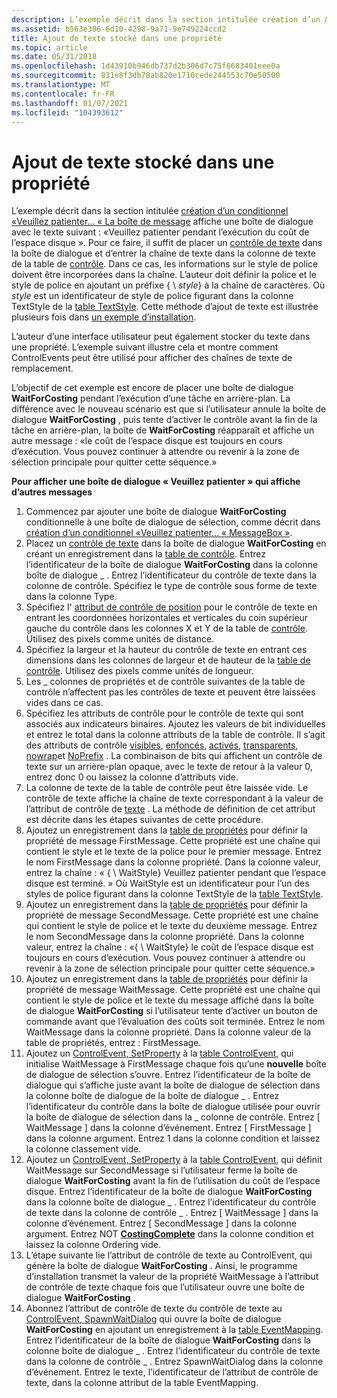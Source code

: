 ```yaml
---
description: L’exemple décrit dans la section intitulée création d’un &conditionnel \# 0034 ; Veuillez patienter.
ms.assetid: b563e306-6d10-4298-9a71-9e749224ccd2
title: Ajout de texte stocké dans une propriété
ms.topic: article
ms.date: 05/31/2018
ms.openlocfilehash: 1d43910b946db737d2b306d7c75f6683401eee0a
ms.sourcegitcommit: 831e8f3db78ab820e1710cede244553c70e50500
ms.translationtype: MT
ms.contentlocale: fr-FR
ms.lasthandoff: 01/07/2021
ms.locfileid: "104393612"
---
```

# <a name="adding-text-stored-in-a-property"></a>Ajout de texte stocké dans une propriété

L’exemple décrit dans la section intitulée [création d’un conditionnel «Veuillez patienter... « La boîte de message](authoring-a-conditional-please-wait-------message-box.md) affiche une boîte de dialogue avec le texte suivant : «Veuillez patienter pendant l’exécution du coût de l’espace disque ». Pour ce faire, il suffit de placer un [contrôle de texte](text-control.md) dans la boîte de dialogue et d’entrer la chaîne de texte dans la colonne de texte de la table de [contrôle](control-table.md). Dans ce cas, les informations sur le style de police doivent être incorporées dans la chaîne. L’auteur doit définir la police et le style de police en ajoutant un préfixe { \\ *style*} à la chaîne de caractères. Où *style* est un identificateur de style de police figurant dans la colonne TextStyle de la [table TextStyle](textstyle-table.md). Cette méthode d’ajout de texte est illustrée plusieurs fois dans [un exemple d’installation](an-installation-example.md).

L’auteur d’une interface utilisateur peut également stocker du texte dans une propriété. L’exemple suivant illustre cela et montre comment ControlEvents peut être utilisé pour afficher des chaînes de texte de remplacement.

L’objectif de cet exemple est encore de placer une boîte de dialogue **WaitForCosting** pendant l’exécution d’une tâche en arrière-plan. La différence avec le nouveau scénario est que si l’utilisateur annule la boîte de dialogue **WaitForCosting** , puis tente d’activer le contrôle avant la fin de la tâche en arrière-plan, la boîte de **WaitForCosting** réapparaît et affiche un autre message : «le coût de l’espace disque est toujours en cours d’exécution. Vous pouvez continuer à attendre ou revenir à la zone de sélection principale pour quitter cette séquence.»

**Pour afficher une boîte de dialogue « Veuillez patienter » qui affiche d’autres messages**

1.  Commencez par ajouter une boîte de dialogue **WaitForCosting** conditionnelle à une boîte de dialogue de sélection, comme décrit dans [création d’un conditionnel «Veuillez patienter... « MessageBox »](authoring-a-conditional-please-wait-------message-box.md).
2.  Placez un [contrôle de texte](text-control.md) dans la boîte de dialogue **WaitForCosting** en créant un enregistrement dans la [table de contrôle](control-table.md). Entrez l’identificateur de la boîte de dialogue **WaitForCosting** dans la colonne boîte de dialogue \_ . Entrez l’identificateur du contrôle de texte dans la colonne de contrôle. Spécifiez le type de contrôle sous forme de texte dans la colonne Type.
3.  Spécifiez l' [attribut de contrôle de position](position-control-attribute.md) pour le contrôle de texte en entrant les coordonnées horizontales et verticales du coin supérieur gauche du contrôle dans les colonnes X et Y de la table de [contrôle](control-table.md). Utilisez des pixels comme unités de distance.
4.  Spécifiez la largeur et la hauteur du contrôle de texte en entrant ces dimensions dans les colonnes de largeur et de hauteur de la [table de contrôle](control-table.md). Utilisez des pixels comme unités de longueur.
5.  Les \_ colonnes de propriétés et de contrôle suivantes de la table de contrôle n’affectent pas les contrôles de texte et peuvent être laissées vides dans ce cas.
6.  Spécifiez les attributs de contrôle pour le contrôle de texte qui sont associés aux indicateurs binaires. Ajoutez les valeurs de bit individuelles et entrez le total dans la colonne attributs de la table de contrôle. Il s’agit des attributs de contrôle [visibles](visible-control-attribute.md), [enfoncés](sunken-control-attribute.md), [activés](enabled-control-attribute.md), [transparents](transparent-control-attribute.md), [nowrap](nowrap-control-attribute.md)et [NoPrefix](noprefix-control-attribute.md) . La combinaison de bits qui affichent un contrôle de texte sur un arrière-plan opaque, avec le texte de retour à la valeur 0, entrez donc 0 ou laissez la colonne d’attributs vide.
7.  La colonne de texte de la table de contrôle peut être laissée vide. Le contrôle de texte affiche la chaîne de texte correspondant à la valeur de l’attribut de contrôle de [texte](text-control-attribute.md) . La méthode de définition de cet attribut est décrite dans les étapes suivantes de cette procédure.
8.  Ajoutez un enregistrement dans la [table de propriétés](property-table.md) pour définir la propriété de message FirstMessage. Cette propriété est une chaîne qui contient le style et le texte de la police pour le premier message. Entrez le nom FirstMessage dans la colonne propriété. Dans la colonne valeur, entrez la chaîne : « { \\ WaitStyle} Veuillez patienter pendant que l’espace disque est terminé. » Où WaitStyle est un identificateur pour l’un des styles de police figurant dans la colonne TextStyle de la [table TextStyle](textstyle-table.md).
9.  Ajoutez un enregistrement dans la [table de propriétés](property-table.md) pour définir la propriété de message SecondMessage. Cette propriété est une chaîne qui contient le style de police et le texte du deuxième message. Entrez le nom SecondMessage dans la colonne propriété. Dans la colonne valeur, entrez la chaîne : «{ \\ WaitStyle} le coût de l’espace disque est toujours en cours d’exécution. Vous pouvez continuer à attendre ou revenir à la zone de sélection principale pour quitter cette séquence.»
10. Ajoutez un enregistrement dans la [table de propriétés](property-table.md) pour définir la propriété de message WaitMessage. Cette propriété est une chaîne qui contient le style de police et le texte du message affiché dans la boîte de dialogue **WaitForCosting** si l’utilisateur tente d’activer un bouton de commande avant que l’évaluation des coûts soit terminée. Entrez le nom WaitMessage dans la colonne propriété. Dans la colonne valeur de la table de propriétés, entrez : FirstMessage.
11. Ajoutez un [ControlEvent, SetProperty](setproperty-controlevent.md) à la [table ControlEvent,](controlevent-table.md) qui initialise WaitMessage à FirstMessage chaque fois qu’une **nouvelle** boîte de dialogue de sélection s’ouvre. Entrez l’identificateur de la boîte de dialogue qui s’affiche juste avant la boîte de dialogue de sélection dans la colonne boîte de dialogue de la boîte de dialogue \_ . Entrez l’identificateur du contrôle dans la boîte de dialogue utilisée pour ouvrir la boîte de dialogue de sélection dans la \_ colonne de contrôle. Entrez \[ WaitMessage \] dans la colonne d’événement. Entrez \[ FirstMessage \] dans la colonne argument. Entrez 1 dans la colonne condition et laissez la colonne classement vide.
12. Ajoutez un [ControlEvent, SetProperty](setproperty-controlevent.md) à la [table ControlEvent,](controlevent-table.md) qui définit WaitMessage sur SecondMessage si l’utilisateur ferme la boîte de dialogue **WaitForCosting** avant la fin de l’utilisation du coût de l’espace disque. Entrez l’identificateur de la boîte de dialogue **WaitForCosting** dans la colonne boîte de dialogue \_ . Entrez l’identificateur du contrôle de texte dans la colonne de contrôle \_ . Entrez \[ WaitMessage \] dans la colonne d’événement. Entrez \[ SecondMessage \] dans la colonne argument. Entrez NOT [**CostingComplete**](costingcomplete.md) dans la colonne condition et laissez la colonne Ordering vide.
13. L’étape suivante lie l’attribut de contrôle de texte au ControlEvent, qui génère la boîte de dialogue **WaitForCosting** . Ainsi, le programme d’installation transmet la valeur de la propriété WaitMessage à l’attribut de contrôle de texte chaque fois que l’utilisateur ouvre une boîte de dialogue **WaitForCosting** .
14. Abonnez l’attribut de contrôle de texte du contrôle de texte au [ControlEvent, SpawnWaitDialog](spawnwaitdialog-controlevent.md) qui ouvre la boîte de dialogue **WaitForCosting** en ajoutant un enregistrement à la [table EventMapping](eventmapping-table.md). Entrez l’identificateur de la boîte de dialogue **WaitForCosting** dans la colonne boîte de dialogue \_ . Entrez l’identificateur du contrôle de texte dans la colonne de contrôle \_ . Entrez SpawnWaitDialog dans la colonne d’événement. Entrez le texte, l’identificateur de l’attribut de contrôle de texte, dans la colonne attribut de la table EventMapping.

 

 



